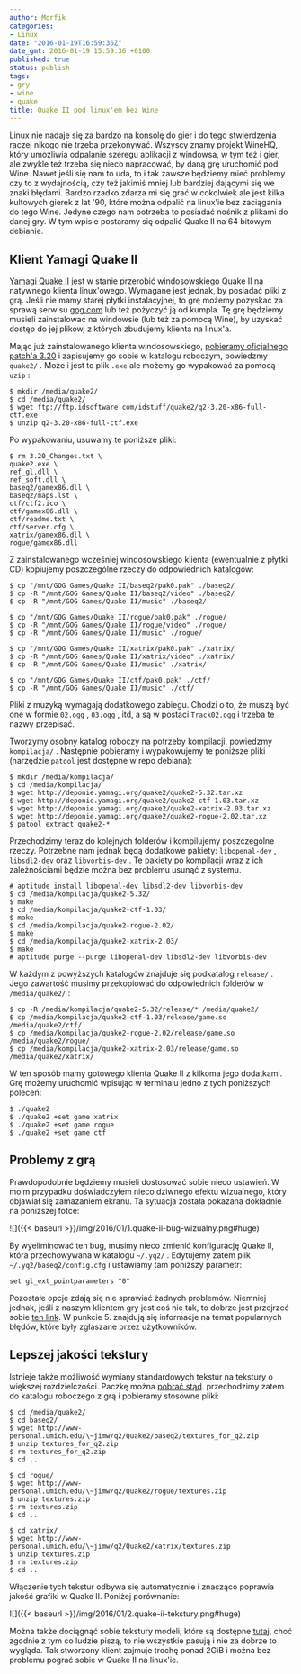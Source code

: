 ```yaml
---
author: Morfik
categories:
- Linux
date: "2016-01-19T16:59:36Z"
date_gmt: 2016-01-19 15:59:36 +0100
published: true
status: publish
tags:
- gry
- wine
- quake
title: Quake II pod linux'em bez Wine
---
```


Linux nie nadaje się za bardzo na konsolę do gier i do tego stwierdzenia raczej nikogo nie trzeba
przekonywać. Wszyscy znamy projekt WineHQ, który umożliwia odpalanie szeregu aplikacji z windowsa, w
tym też i gier, ale zwykle też trzeba się nieco napracować, by daną grę uruchomić pod Wine. Nawet
jeśli się nam to uda, to i tak zawsze będziemy mieć problemy czy to z wydajnością, czy też jakimiś
mniej lub bardziej dającymi się we znaki błędami. Bardzo rzadko zdarza mi się grać w cokolwiek ale
jest kilka kultowych gierek z lat '90, które można odpalić na linux'ie bez zaciągania do tego Wine.
Jedyne czego nam potrzeba to posiadać nośnik z plikami do danej gry. W tym wpisie postaramy się
odpalić Quake II na 64 bitowym debianie.

<!--more-->
## Klient Yamagi Quake II

[Yamagi Quake II](http://www.yamagi.org/quake2/) jest w stanie przerobić windosowskiego Quake II na
natywnego klienta linux'owego. Wymagane jest jednak, by posiadać pliki z grą. Jeśli nie mamy starej
płytki instalacyjnej, to grę możemy pozyskać za sprawą serwisu [gog.com](https://www.gog.com/) lub
też pożyczyć ją od kumpla. Tę grę będziemy musieli zainstalować na windowsie (lub też za pomocą
Wine), by uzyskać dostęp do jej plików, z których zbudujemy klienta na linux'a.

Mając już zainstalowanego klienta windosowskiego, [pobieramy oficjalnego
patch'a 3.20](ftp://ftp.idsoftware.com/idstuff/quake2/q2-3.20-x86-full-ctf.exe) i zapisujemy go
sobie w katalogu roboczym, powiedzmy `quake2/` . Może i jest to plik `.exe` ale możemy go wypakować
za pomocą `uzip` :

    $ mkdir /media/quake2/
    $ cd /media/quake2/
    $ wget ftp://ftp.idsoftware.com/idstuff/quake2/q2-3.20-x86-full-ctf.exe
    $ unzip q2-3.20-x86-full-ctf.exe

Po wypakowaniu, usuwamy te poniższe pliki:

    $ rm 3.20_Changes.txt \
    quake2.exe \
    ref_gl.dll \
    ref_soft.dll \
    baseq2/gamex86.dll \
    baseq2/maps.lst \
    ctf/ctf2.ico \
    ctf/gamex86.dll \
    ctf/readme.txt \
    ctf/server.cfg \
    xatrix/gamex86.dll \
    rogue/gamex86.dll

Z zainstalowanego wcześniej windosowskiego klienta (ewentualnie z płytki CD) kopiujemy poszczególne
rzeczy do odpowiednich katalogów:

    $ cp "/mnt/GOG Games/Quake II/baseq2/pak0.pak" ./baseq2/
    $ cp -R "/mnt/GOG Games/Quake II/baseq2/video" ./baseq2/
    $ cp -R "/mnt/GOG Games/Quake II/music" ./baseq2/

    $ cp "/mnt/GOG Games/Quake II/rogue/pak0.pak" ./rogue/
    $ cp -R "/mnt/GOG Games/Quake II/rogue/video" ./rogue/
    $ cp -R "/mnt/GOG Games/Quake II/music" ./rogue/

    $ cp "/mnt/GOG Games/Quake II/xatrix/pak0.pak" ./xatrix/
    $ cp -R "/mnt/GOG Games/Quake II/xatrix/video" ./xatrix/
    $ cp -R "/mnt/GOG Games/Quake II/music" ./xatrix/

    $ cp "/mnt/GOG Games/Quake II/ctf/pak0.pak" ./ctf/
    $ cp -R "/mnt/GOG Games/Quake II/music" ./ctf/

Pliki z muzyką wymagają dodatkowego zabiegu. Chodzi o to, że muszą być one w formie `02.ogg` ,
`03.ogg` , itd, a są w postaci `Track02.ogg` i trzeba te nazwy przepisać.

Tworzymy osobny katalog roboczy na potrzeby kompilacji, powiedzmy `kompilacja/` . Następnie
pobieramy i wypakowujemy te poniższe pliki (narzędzie `patool` jest dostępne w repo debiana):

    $ mkdir /media/kompilacja/
    $ cd /media/kompilacja/
    $ wget http://deponie.yamagi.org/quake2/quake2-5.32.tar.xz
    $ wget http://deponie.yamagi.org/quake2/quake2-ctf-1.03.tar.xz
    $ wget http://deponie.yamagi.org/quake2/quake2-xatrix-2.03.tar.xz
    $ wget http://deponie.yamagi.org/quake2/quake2-rogue-2.02.tar.xz
    $ patool extract quake2-*

Przechodzimy teraz do kolejnych folderów i kompilujemy poszczególne rzeczy. Potrzebne nam jednak
będą dodatkowe pakiety: `libopenal-dev` , `libsdl2-dev` oraz `libvorbis-dev` . Te pakiety po
kompilacji wraz z ich zależnościami będzie można bez problemu usunąć z systemu.

    # aptitude install libopenal-dev libsdl2-dev libvorbis-dev
    $ cd /media/kompilacja/quake2-5.32/
    $ make
    $ cd /media/kompilacja/quake2-ctf-1.03/
    $ make
    $ cd /media/kompilacja/quake2-rogue-2.02/
    $ make
    $ cd /media/kompilacja/quake2-xatrix-2.03/
    $ make
    # aptitude purge --purge libopenal-dev libsdl2-dev libvorbis-dev

W każdym z powyższych katalogów znajduje się podkatalog `release/` . Jego zawartość musimy
przekopiować do odpowiednich folderów w `/media/quake2/` :

    $ cp -R /media/kompilacja/quake2-5.32/release/* /media/quake2/
    $ cp /media/kompilacja/quake2-ctf-1.03/release/game.so /media/quake2/ctf/
    $ cp /media/kompilacja/quake2-rogue-2.02/release/game.so /media/quake2/rogue/
    $ cp /media/kompilacja/quake2-xatrix-2.03/release/game.so /media/quake2/xatrix/

W ten sposób mamy gotowego klienta Quake II z kilkoma jego dodatkami. Grę możemy uruchomić wpisując
w terminalu jedno z tych poniższych poleceń:

    $ ./quake2
    $ ./quake2 +set game xatrix
    $ ./quake2 +set game rogue
    $ ./quake2 +set game ctf

## Problemy z grą

Prawdopodobnie będziemy musieli dostosować sobie nieco ustawień. W moim przypadku doświadczyłem
nieco dziwnego efektu wizualnego, który objawiał się zamazaniem ekranu. Ta sytuacja została pokazana
dokładnie na poniższej fotce:

![]({{< baseurl >}}/img/2016/01/1.quake-ii-bug-wizualny.png#huge)

By wyeliminować ten bug, musimy nieco zmienić konfigurację Quake II, która przechowywana w katalogu
`~/.yq2/` . Edytujemy zatem plik `~/.yq2/baseq2/config.cfg` i ustawiamy tam poniższy parametr:

    set gl_ext_pointparameters "0"

Pozostałe opcje zdają się nie sprawiać żadnych problemów. Niemniej jednak, jeśli z naszym klientem
gry jest coś nie tak, to dobrze jest przejrzeć sobie [ten link](https://github.com/yquake2/yquake2).
W punkcie 5. znajdują się informacje na temat popularnych błędów, które były zgłaszane przez
użytkowników.

## Lepszej jakości tekstury

Istnieje także możliwość wymiany standardowych tekstur na tekstury o większej rozdzielczości. Paczkę
można [pobrać stąd](http://www-personal.umich.edu/~jimw/q2/Quake2/). przechodzimy zatem do katalogu
roboczego z grą i pobieramy stosowne pliki:

    $ cd /media/quake2/
    $ cd baseq2/
    $ wget http://www-personal.umich.edu/\~jimw/q2/Quake2/baseq2/textures_for_q2.zip
    $ unzip textures_for_q2.zip
    $ rm textures_for_q2.zip
    $ cd ..

    $ cd rogue/
    $ wget http://www-personal.umich.edu/\~jimw/q2/Quake2/rogue/textures.zip
    $ unzip textures.zip
    $ rm textures.zip
    $ cd ..

    $ cd xatrix/
    $ wget http://www-personal.umich.edu/\~jimw/q2/Quake2/xatrix/textures.zip
    $ unzip textures.zip
    $ rm textures.zip
    $ cd ..

Włączenie tych tekstur odbywa się automatycznie i znacząco poprawia jakość grafiki w Quake II.
Poniżej porównanie:

![]({{< baseurl >}}/img/2016/01/2.quake-ii-tekstury.png#huge)

Można także dociągnąć sobie tekstury modeli, które są dostępne
[tutaj](http://deponie.yamagi.org/quake2/texturepack/), choć zgodnie z tym co ludzie piszą, to nie
wszystkie pasują i nie za dobrze to wygląda. Tak stworzony klient zajmuje trochę ponad 2GiB i można
bez problemu pograć sobie w Quake II na linux'ie.
